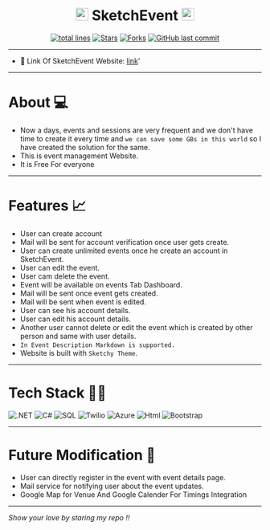 <h1 align="center"><img src="https://user-images.githubusercontent.com/76911582/198497528-58826a25-b6ca-40cf-839c-b410c933e9a5.png" width="25px"/> SketchEvent <img src="https://user-images.githubusercontent.com/76911582/198497528-58826a25-b6ca-40cf-839c-b410c933e9a5.png" width="25px"/></h1>



<div align="center">
<a href="https://github.com/vasu-1/SketchEvent"><img src="https://sloc.xyz/github/vasu-1/SketchEvent?style=for-the-badge" alt="total lines"/></a>
<a href="https://github.com/vasu-1/SketchEvent"><img src="https://img.shields.io/github/stars/vasu-1/SketchEvent" alt="Stars"/></a>
<a href="https://github.com/vasu-1/SketchEvent/network/members"><img src="https://img.shields.io/github/forks/vasu-1/SketchEvent" alt="Forks"/></a>
<a href="https://github.com/vasu-1/SketchEvent/commits"><img alt="GitHub last commit" src="https://img.shields.io/github/last-commit/vasu-1/SketchEvent?logo=github"></a>
</div>

---

- :link: Link Of SketchEvent Website: [link](https://askoverflow-client.vashishth-patel.repl.co/)'

---

# About :computer:
 
- Now a days, events and sessions are very frequent and we don't have time to create it every time and `we can save some GBs in this world` so I have created the solution for the same.
- This is event management Website.
- It is Free For everyone

---

# Features :chart_with_upwards_trend:
- User can create account
- Mail will be sent for account verification once user gets create.
- User can create unlimited events once he create an account in SketchEvent.
- User can edit the event.
- User cam delete the event.
- Event will be available on events Tab Dashboard.
- Mail will be sent once event gets created.
- Mail will be sent when event is edited.
- User can see his account details. 
- User can edit his account details.
- Another user cannot delete or edit the event which is created by other person and same with user details.
- `In Event Description Markdown is supported.`
- Website is built with `Sketchy Theme`.

---

# Tech Stack 👨‍💻

![.NET](https://img.shields.io/badge/.NET-512BD4?style=for-the-badge&logo=dotnet&logoColor=white)
![C#](https://img.shields.io/badge/C%23-239120?style=for-the-badge&logo=c-sharp&logoColor=white)
![SQL](https://img.shields.io/badge/Microsoft%20SQL%20Server-CC2927?style=for-the-badge&logo=microsoft%20sql%20server&logoColor=white)
![Twilio](https://img.shields.io/badge/Twilio-F22F46?style=for-the-badge&logo=Twilio&logoColor=white)
![Azure](https://img.shields.io/badge/microsoft%20azure-0089D6?style=for-the-badge&logo=microsoft-azure&logoColor=white)
![Html](https://img.shields.io/badge/HTML5-E34F26?style=for-the-badge&logo=html5&logoColor=white)
![Bootstrap](https://img.shields.io/badge/Bootstrap-563D7C?style=for-the-badge&logo=bootstrap&logoColor=white)

---

# Future Modification :rocket:

- User can directly register in the event with event details page.
- Mail service for notifying user about the event updates.
- Google Map for Venue And Google Calender For Timings Integration

---

*Show your love by staring my repo !!*
